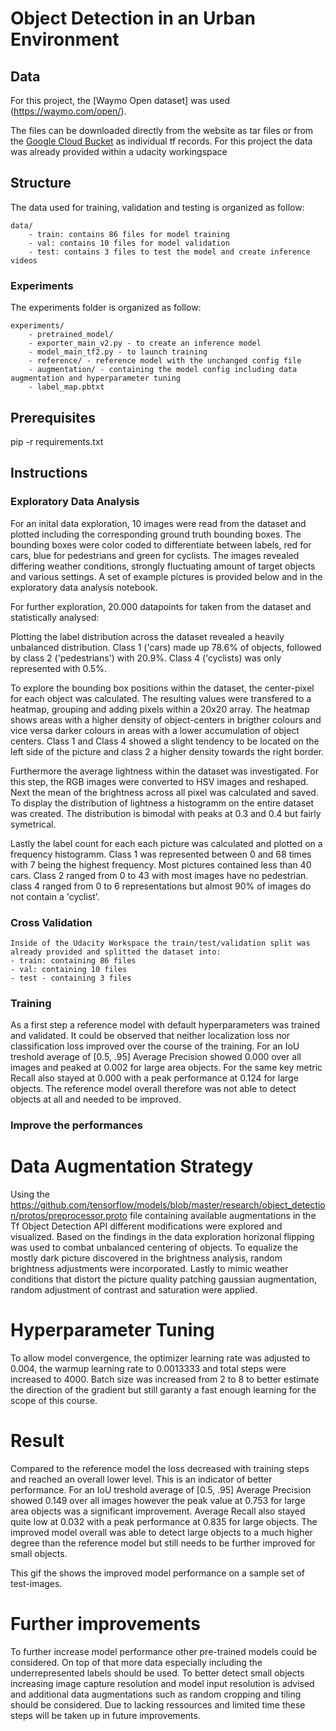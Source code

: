 # Object Detection in an Urban Environment

## Data

For this project, the [Waymo Open dataset] was used (https://waymo.com/open/).

The files can be downloaded directly from the website as tar files or from the [Google Cloud Bucket](https://console.cloud.google.com/storage/browser/waymo_open_dataset_v_1_2_0_individual_files/) as individual tf records. For this project the data was already provided within a udacity workingspace

## Structure

The data used for training, validation and testing is organized as follow:
```
data/
    - train: contains 86 files for model training
    - val: contains 10 files for model validation
    - test: contains 3 files to test the model and create inference videos
```

### Experiments
The experiments folder is organized as follow:
```
experiments/
    - pretrained_model/
    - exporter_main_v2.py - to create an inference model
    - model_main_tf2.py - to launch training
    - reference/ - reference model with the unchanged config file
    - augmentation/ - containing the model config including data augmentation and hyperparameter tuning
    - label_map.pbtxt
```

## Prerequisites

pip -r requirements.txt

## Instructions

### Exploratory Data Analysis

For an inital data exploration, 10 images were read from the dataset and plotted including the corresponding ground truth bounding boxes. The bounding boxes were color coded to differentiate between labels, red for cars, blue for pedestrians and green for cyclists. The images revealed differing weather conditions, strongly fluctuating amount of target objects and various settings. A set of example pictures is provided below and in the exploratory data analysis notebook.

For further exploration, 20.000 datapoints for taken from the dataset and statistically analysed:

Plotting the label distribution across the dataset revealed a heavily unbalanced distribution. Class 1 ('cars) made up 78.6% of objects, followed by class 2 ('pedestrians') with 20.9%. Class 4 ('cyclists) was only represented with 0.5%.

To explore the bounding box positions within the dataset, the center-pixel for each object was calculated. The resulting values were transfered to a heatmap, grouping and adding pixels within a 20x20 array. The heatmap shows areas with a higher density of object-centers in brigther colours and vice versa darker colours in areas with a lower accumulation of object centers. Class 1 and Class 4 showed a slight tendency to be located on the left side of the picture and class 2 a higher density towards the right border. 

Furthermore the average lightness within the dataset was investigated. For this step, the RGB images were converted to HSV images and reshaped. Next the mean of the brightness across all pixel was calculated and saved. To display the distribution of lightness a histogramm on the entire dataset was created. The distribution is bimodal with peaks at 0.3 and 0.4 but fairly symetrical.

Lastly the label count for each each picture was calculated and plotted on a frequency histogramm. Class 1 was represented between 0 and 68 times with 7 being the highest frequency. Most pictures contained less than 40 cars. Class 2 ranged from 0 to 43 with most images have no pedestrian. class 4 ranged from 0 to 6 representations but almost 90% of images do not contain a 'cyclist'.

### Cross Validation

    Inside of the Udacity Workspace the train/test/validation split was already provided and splitted the dataset into:
    - train: containing 86 files
    - val: containing 10 files
    - test - containing 3 files


### Training

As a first step a reference model with default hyperparameters was trained and validated. It could be observed that neither localization loss nor classification loss improved over the course of the training. For an IoU treshold average of [0.5, .95] Average Precision showed 0.000 over all images and peaked at 0.002 for large area objects. For the same key metric Recall also stayed at 0.000 with a peak performance at 0.124 for large objects. The reference model overall therefore was not able to detect objects at all and needed to be improved.

### Improve the performances

# Data Augmentation Strategy

 Using the https://github.com/tensorflow/models/blob/master/research/object_detection/protos/preprocessor.proto file containing available augmentations in the Tf Object Detection API different modifications were explored and visualized. Based on the findings in the data exploration horizonal flipping was used to combat unbalanced centering of objects. To equalize the mostly dark picture discovered in the brightness analysis, random brightness adjustments were incorporated. Lastly to mimic weather conditions that distort the picture quality patching gaussian augmentation, random adjustment of contrast and saturation were applied.

# Hyperparameter Tuning

To allow model convergence, the optimizer learning rate was adjusted to 0.004, the warmup learning rate to 0.0013333 and total steps were increased to 4000. Batch size was increased from 2 to 8 to better estimate the direction of the gradient but still garanty a fast enough learning for the scope of this course.

# Result
 
Compared to the reference model the loss decreased with training steps and reached an overall lower level. This is an indicator of better performance. For an IoU treshold average of [0.5, .95] Average Precision showed 0.149 over all images however the peak value at 0.753 for large area objects was a significant improvement. Average Recall also stayed quite low at 0.032 with a peak performance at 0.835 for large objects. The improved model overall was able to detect large objects to a much higher degree than the reference model but still needs to be further improved for small objects.

This gif the shows the improved model performance on a sample set of test-images.

# Further improvements

To further increase model performance other pre-trained models could be considered. On top of that more data especially including the underrepresented labels should be used. To better detect small objects increasing image capture resolution and model input resolution is advised and additional data augmentations such as random cropping and tiling should be considered. Due to lacking ressources and limited time these steps will be taken up in future improvements.
